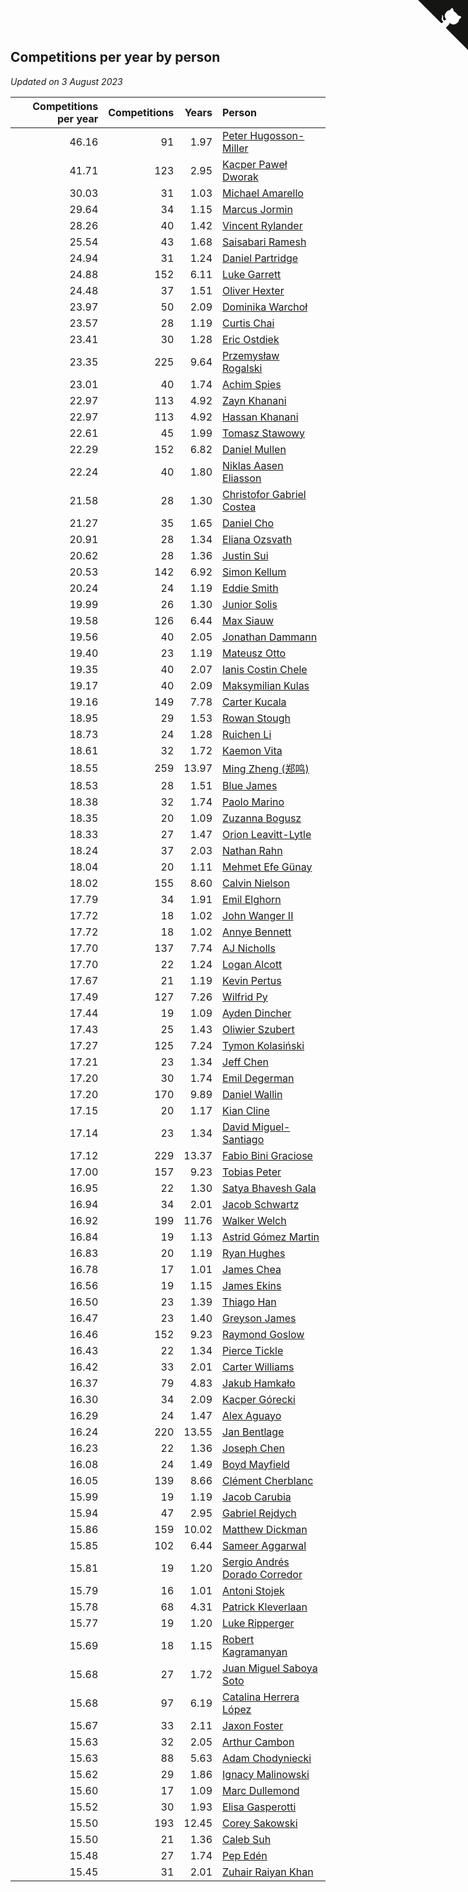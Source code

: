 ## Competitions per year by person

*Updated on  3 August 2023*

| Competitions per year | Competitions | Years | Person |
| ---: | ---: | ---: | :--- |
| 46.16 | 91 | 1.97 | [Peter Hugosson-Miller](https://www.worldcubeassociation.org/persons/2021HUGO01) |
| 41.71 | 123 | 2.95 | [Kacper Paweł Dworak](https://www.worldcubeassociation.org/persons/2020DWOR01) |
| 30.03 | 31 | 1.03 | [Michael Amarello](https://www.worldcubeassociation.org/persons/2022AMAR09) |
| 29.64 | 34 | 1.15 | [Marcus Jormin](https://www.worldcubeassociation.org/persons/2022JORM01) |
| 28.26 | 40 | 1.42 | [Vincent Rylander](https://www.worldcubeassociation.org/persons/2022RYLA01) |
| 25.54 | 43 | 1.68 | [Saisabari Ramesh](https://www.worldcubeassociation.org/persons/2021RAME01) |
| 24.94 | 31 | 1.24 | [Daniel Partridge](https://www.worldcubeassociation.org/persons/2022PART02) |
| 24.88 | 152 | 6.11 | [Luke Garrett](https://www.worldcubeassociation.org/persons/2017GARR05) |
| 24.48 | 37 | 1.51 | [Oliver Hexter](https://www.worldcubeassociation.org/persons/2022HEXT01) |
| 23.97 | 50 | 2.09 | [Dominika Warchoł](https://www.worldcubeassociation.org/persons/2021WARC01) |
| 23.57 | 28 | 1.19 | [Curtis Chai](https://www.worldcubeassociation.org/persons/2022CHAI02) |
| 23.41 | 30 | 1.28 | [Eric Ostdiek](https://www.worldcubeassociation.org/persons/2022OSTD01) |
| 23.35 | 225 | 9.64 | [Przemysław Rogalski](https://www.worldcubeassociation.org/persons/2013ROGA02) |
| 23.01 | 40 | 1.74 | [Achim Spies](https://www.worldcubeassociation.org/persons/2021SPIE01) |
| 22.97 | 113 | 4.92 | [Zayn Khanani](https://www.worldcubeassociation.org/persons/2018KHAN28) |
| 22.97 | 113 | 4.92 | [Hassan Khanani](https://www.worldcubeassociation.org/persons/2018KHAN26) |
| 22.61 | 45 | 1.99 | [Tomasz Stawowy](https://www.worldcubeassociation.org/persons/2021STAW01) |
| 22.29 | 152 | 6.82 | [Daniel Mullen](https://www.worldcubeassociation.org/persons/2016MULL04) |
| 22.24 | 40 | 1.80 | [Niklas Aasen Eliasson](https://www.worldcubeassociation.org/persons/2021ELIA01) |
| 21.58 | 28 | 1.30 | [Christofor Gabriel Costea](https://www.worldcubeassociation.org/persons/2022COST03) |
| 21.27 | 35 | 1.65 | [Daniel Cho](https://www.worldcubeassociation.org/persons/2021CHOD01) |
| 20.91 | 28 | 1.34 | [Eliana Ozsvath](https://www.worldcubeassociation.org/persons/2022OZSV01) |
| 20.62 | 28 | 1.36 | [Justin Sui](https://www.worldcubeassociation.org/persons/2022SUIJ01) |
| 20.53 | 142 | 6.92 | [Simon Kellum](https://www.worldcubeassociation.org/persons/2016KELL12) |
| 20.24 | 24 | 1.19 | [Eddie Smith](https://www.worldcubeassociation.org/persons/2022SMIT20) |
| 19.99 | 26 | 1.30 | [Junior Solis](https://www.worldcubeassociation.org/persons/2022SOLI03) |
| 19.58 | 126 | 6.44 | [Max Siauw](https://www.worldcubeassociation.org/persons/2017SIAU02) |
| 19.56 | 40 | 2.05 | [Jonathan Dammann](https://www.worldcubeassociation.org/persons/2021DAMM01) |
| 19.40 | 23 | 1.19 | [Mateusz Otto](https://www.worldcubeassociation.org/persons/2022OTTO01) |
| 19.35 | 40 | 2.07 | [Ianis Costin Chele](https://www.worldcubeassociation.org/persons/2021CHEL01) |
| 19.17 | 40 | 2.09 | [Maksymilian Kulas](https://www.worldcubeassociation.org/persons/2021KULA02) |
| 19.16 | 149 | 7.78 | [Carter Kucala](https://www.worldcubeassociation.org/persons/2015KUCA01) |
| 18.95 | 29 | 1.53 | [Rowan Stough](https://www.worldcubeassociation.org/persons/2022STOU01) |
| 18.73 | 24 | 1.28 | [Ruichen Li](https://www.worldcubeassociation.org/persons/2022LIRU02) |
| 18.61 | 32 | 1.72 | [Kaemon Vita](https://www.worldcubeassociation.org/persons/2021VITA01) |
| 18.55 | 259 | 13.97 | [Ming Zheng (郑鸣)](https://www.worldcubeassociation.org/persons/2009ZHEN11) |
| 18.53 | 28 | 1.51 | [Blue James](https://www.worldcubeassociation.org/persons/2022JAME01) |
| 18.38 | 32 | 1.74 | [Paolo Marino](https://www.worldcubeassociation.org/persons/2021MARI04) |
| 18.35 | 20 | 1.09 | [Zuzanna Bogusz](https://www.worldcubeassociation.org/persons/2022BOGU01) |
| 18.33 | 27 | 1.47 | [Orion Leavitt-Lytle](https://www.worldcubeassociation.org/persons/2022LEAV01) |
| 18.24 | 37 | 2.03 | [Nathan Rahn](https://www.worldcubeassociation.org/persons/2021RAHN01) |
| 18.04 | 20 | 1.11 | [Mehmet Efe Günay](https://www.worldcubeassociation.org/persons/2022GUNA05) |
| 18.02 | 155 | 8.60 | [Calvin Nielson](https://www.worldcubeassociation.org/persons/2014NIEL03) |
| 17.79 | 34 | 1.91 | [Emil Elghorn](https://www.worldcubeassociation.org/persons/2021ELGH01) |
| 17.72 | 18 | 1.02 | [John Wanger II](https://www.worldcubeassociation.org/persons/2022WANG39) |
| 17.72 | 18 | 1.02 | [Annye Bennett](https://www.worldcubeassociation.org/persons/2022BENN11) |
| 17.70 | 137 | 7.74 | [AJ Nicholls](https://www.worldcubeassociation.org/persons/2015NICH04) |
| 17.70 | 22 | 1.24 | [Logan Alcott](https://www.worldcubeassociation.org/persons/2022ALCO02) |
| 17.67 | 21 | 1.19 | [Kevin Pertus](https://www.worldcubeassociation.org/persons/2022PERT01) |
| 17.49 | 127 | 7.26 | [Wilfrid Py](https://www.worldcubeassociation.org/persons/2016PYWI01) |
| 17.44 | 19 | 1.09 | [Ayden Dincher](https://www.worldcubeassociation.org/persons/2022DINC01) |
| 17.43 | 25 | 1.43 | [Oliwier Szubert](https://www.worldcubeassociation.org/persons/2022SZUB01) |
| 17.27 | 125 | 7.24 | [Tymon Kolasiński](https://www.worldcubeassociation.org/persons/2016KOLA02) |
| 17.21 | 23 | 1.34 | [Jeff Chen](https://www.worldcubeassociation.org/persons/2022CHEN19) |
| 17.20 | 30 | 1.74 | [Emil Degerman](https://www.worldcubeassociation.org/persons/2021DEGE01) |
| 17.20 | 170 | 9.89 | [Daniel Wallin](https://www.worldcubeassociation.org/persons/2013WALL03) |
| 17.15 | 20 | 1.17 | [Kian Cline](https://www.worldcubeassociation.org/persons/2022CLIN01) |
| 17.14 | 23 | 1.34 | [David Miguel-Santiago](https://www.worldcubeassociation.org/persons/2022MIGU02) |
| 17.12 | 229 | 13.37 | [Fabio Bini Graciose](https://www.worldcubeassociation.org/persons/2010GRAC02) |
| 17.00 | 157 | 9.23 | [Tobias Peter](https://www.worldcubeassociation.org/persons/2014PETE03) |
| 16.95 | 22 | 1.30 | [Satya Bhavesh Gala](https://www.worldcubeassociation.org/persons/2022GALA03) |
| 16.94 | 34 | 2.01 | [Jacob Schwartz](https://www.worldcubeassociation.org/persons/2021SCHW01) |
| 16.92 | 199 | 11.76 | [Walker Welch](https://www.worldcubeassociation.org/persons/2011WELC01) |
| 16.84 | 19 | 1.13 | [Astrid Gómez Martin](https://www.worldcubeassociation.org/persons/2022MART26) |
| 16.83 | 20 | 1.19 | [Ryan Hughes](https://www.worldcubeassociation.org/persons/2022HUGH04) |
| 16.78 | 17 | 1.01 | [James Chea](https://www.worldcubeassociation.org/persons/2022CHEA05) |
| 16.56 | 19 | 1.15 | [James Ekins](https://www.worldcubeassociation.org/persons/2022EKIN01) |
| 16.50 | 23 | 1.39 | [Thiago Han](https://www.worldcubeassociation.org/persons/2022HANT01) |
| 16.47 | 23 | 1.40 | [Greyson James](https://www.worldcubeassociation.org/persons/2022JAME02) |
| 16.46 | 152 | 9.23 | [Raymond Goslow](https://www.worldcubeassociation.org/persons/2014GOSL01) |
| 16.43 | 22 | 1.34 | [Pierce Tickle](https://www.worldcubeassociation.org/persons/2022TICK01) |
| 16.42 | 33 | 2.01 | [Carter Williams](https://www.worldcubeassociation.org/persons/2021WILL06) |
| 16.37 | 79 | 4.83 | [Jakub Hamkało](https://www.worldcubeassociation.org/persons/2018HAMK01) |
| 16.30 | 34 | 2.09 | [Kacper Górecki](https://www.worldcubeassociation.org/persons/2021GORE01) |
| 16.29 | 24 | 1.47 | [Alex Aguayo](https://www.worldcubeassociation.org/persons/2022AGUA01) |
| 16.24 | 220 | 13.55 | [Jan Bentlage](https://www.worldcubeassociation.org/persons/2010BENT01) |
| 16.23 | 22 | 1.36 | [Joseph Chen](https://www.worldcubeassociation.org/persons/2022CHEN16) |
| 16.08 | 24 | 1.49 | [Boyd Mayfield](https://www.worldcubeassociation.org/persons/2022MAYF01) |
| 16.05 | 139 | 8.66 | [Clément Cherblanc](https://www.worldcubeassociation.org/persons/2014CHER05) |
| 15.99 | 19 | 1.19 | [Jacob Carubia](https://www.worldcubeassociation.org/persons/2022CARU02) |
| 15.94 | 47 | 2.95 | [Gabriel Rejdych](https://www.worldcubeassociation.org/persons/2020REJD01) |
| 15.86 | 159 | 10.02 | [Matthew Dickman](https://www.worldcubeassociation.org/persons/2013DICK01) |
| 15.85 | 102 | 6.44 | [Sameer Aggarwal](https://www.worldcubeassociation.org/persons/2017AGGA01) |
| 15.81 | 19 | 1.20 | [Sergio Andrés Dorado Corredor](https://www.worldcubeassociation.org/persons/2022CORR05) |
| 15.79 | 16 | 1.01 | [Antoni Stojek](https://www.worldcubeassociation.org/persons/2022STOJ03) |
| 15.78 | 68 | 4.31 | [Patrick Kleverlaan](https://www.worldcubeassociation.org/persons/2019KLEV01) |
| 15.77 | 19 | 1.20 | [Luke Ripperger](https://www.worldcubeassociation.org/persons/2022RIPP01) |
| 15.69 | 18 | 1.15 | [Robert Kagramanyan](https://www.worldcubeassociation.org/persons/2022KAGR01) |
| 15.68 | 27 | 1.72 | [Juan Miguel Saboya Soto](https://www.worldcubeassociation.org/persons/2021SOTO01) |
| 15.68 | 97 | 6.19 | [Catalina Herrera López](https://www.worldcubeassociation.org/persons/2017LOPE31) |
| 15.67 | 33 | 2.11 | [Jaxon Foster](https://www.worldcubeassociation.org/persons/2021FOST01) |
| 15.63 | 32 | 2.05 | [Arthur Cambon](https://www.worldcubeassociation.org/persons/2021CAMB01) |
| 15.63 | 88 | 5.63 | [Adam Chodyniecki](https://www.worldcubeassociation.org/persons/2017CHOD02) |
| 15.62 | 29 | 1.86 | [Ignacy Malinowski](https://www.worldcubeassociation.org/persons/2021MALI02) |
| 15.60 | 17 | 1.09 | [Marc Dullemond](https://www.worldcubeassociation.org/persons/2022DULL01) |
| 15.52 | 30 | 1.93 | [Elisa Gasperotti](https://www.worldcubeassociation.org/persons/2021GASP01) |
| 15.50 | 193 | 12.45 | [Corey Sakowski](https://www.worldcubeassociation.org/persons/2011SAKO01) |
| 15.50 | 21 | 1.36 | [Caleb Suh](https://www.worldcubeassociation.org/persons/2022SUHC01) |
| 15.48 | 27 | 1.74 | [Pep Edén](https://www.worldcubeassociation.org/persons/2021EDEN01) |
| 15.45 | 31 | 2.01 | [Zuhair Raiyan Khan](https://www.worldcubeassociation.org/persons/2021KHAN05) |


<a href="https://github.com/jonatanklosko/wca_statistics" class="github-corner" aria-label="View source on Github"><svg width="80" height="80" viewBox="0 0 250 250" style="fill:#151513; color:#fff; position: absolute; top: 0; border: 0; right: 0;" aria-hidden="true"><path d="M0,0 L115,115 L130,115 L142,142 L250,250 L250,0 Z"></path><path d="M128.3,109.0 C113.8,99.7 119.0,89.6 119.0,89.6 C122.0,82.7 120.5,78.6 120.5,78.6 C119.2,72.0 123.4,76.3 123.4,76.3 C127.3,80.9 125.5,87.3 125.5,87.3 C122.9,97.6 130.6,101.9 134.4,103.2" fill="currentColor" style="transform-origin: 130px 106px;" class="octo-arm"></path><path d="M115.0,115.0 C114.9,115.1 118.7,116.5 119.8,115.4 L133.7,101.6 C136.9,99.2 139.9,98.4 142.2,98.6 C133.8,88.0 127.5,74.4 143.8,58.0 C148.5,53.4 154.0,51.2 159.7,51.0 C160.3,49.4 163.2,43.6 171.4,40.1 C171.4,40.1 176.1,42.5 178.8,56.2 C183.1,58.6 187.2,61.8 190.9,65.4 C194.5,69.0 197.7,73.2 200.1,77.6 C213.8,80.2 216.3,84.9 216.3,84.9 C212.7,93.1 206.9,96.0 205.4,96.6 C205.1,102.4 203.0,107.8 198.3,112.5 C181.9,128.9 168.3,122.5 157.7,114.1 C157.9,116.9 156.7,120.9 152.7,124.9 L141.0,136.5 C139.8,137.7 141.6,141.9 141.8,141.8 Z" fill="currentColor" class="octo-body"></path></svg></a><style>.github-corner:hover .octo-arm{animation:octocat-wave 560ms ease-in-out}@keyframes octocat-wave{0%,100%{transform:rotate(0)}20%,60%{transform:rotate(-25deg)}40%,80%{transform:rotate(10deg)}}@media (max-width:500px){.github-corner:hover .octo-arm{animation:none}.github-corner .octo-arm{animation:octocat-wave 560ms ease-in-out}}</style>
